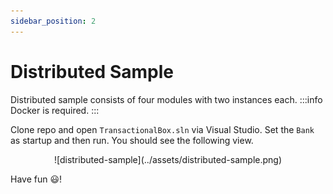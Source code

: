 ```yaml
---
sidebar_position: 2
---
```


# Distributed Sample
Distributed sample consists of four modules with two instances each.
:::info
 Docker is required.
:::

Clone repo and open `TransactionalBox.sln` via Visual Studio. Set the `Bank` as startup and then run. You should see the following view.

<div align="center">
![distributed-sample](../assets/distributed-sample.png)
</div>

Have fun :smiley:!